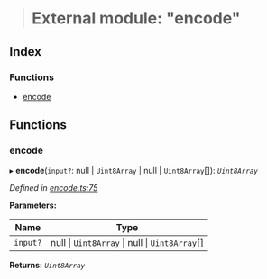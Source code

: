 > # External module: "encode"

## Index

### Functions

* [encode](_encode_.md#encode)

## Functions

###  encode

▸ **encode**(`input?`: null | `Uint8Array` | null | `Uint8Array`[]): *`Uint8Array`*

*Defined in [encode.ts:75](https://github.com/polkadot-js/common/blob/395569c/packages/trie-codec/src/encode.ts#L75)*

**Parameters:**

Name | Type |
------ | ------ |
`input?` | null \| `Uint8Array` \| null \| `Uint8Array`[] |

**Returns:** *`Uint8Array`*